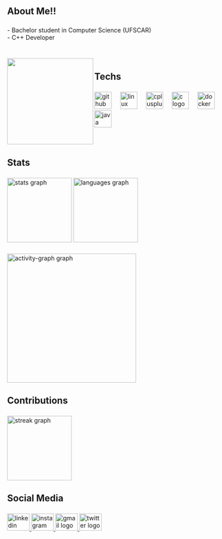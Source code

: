 <h2 align="left">About Me!!</h2>

###

<p align="left">- Bachelor student in Computer Science (UFSCAR)<br>- C++ Developer</p>

###

<br clear="both">

<img align="left" height="200" src="https://media0.giphy.com/media/v1.Y2lkPTc5MGI3NjExejJ6Zjg0ZzNib205NWE3cnA0azVnazY5eGRlZXZwOGV0aWp5MHE0eSZlcD12MV9pbnRlcm5hbF9naWZfYnlfaWQmY3Q9Zw/mXeOgQvTWweG1hODif/giphy.webp"  />

###

<h2 align="left">Techs</h2>

###

<div align="left">
  <img src="https://skillicons.dev/icons?i=github" height="40" alt="github logo"  />
  <img width="12" />
  <img src="https://skillicons.dev/icons?i=linux" height="40" alt="linux logo"  />
  <img width="12" />
  <img src="https://skillicons.dev/icons?i=cpp" height="40" alt="cplusplus logo"  />
  <img width="12" />
  <img src="https://skillicons.dev/icons?i=c" height="40" alt="c logo"  />
  <img width="12" />
  <img src="https://skillicons.dev/icons?i=docker" height="40" alt="docker logo"  />
  <img width="12" />
  <img src="https://skillicons.dev/icons?i=java" height="40" alt="java logo"  />
</div>

###

<br clear="both">

<h2 align="left">Stats</h2>

###

<div align="left">
  <img src="https://github-readme-stats.vercel.app/api?username=PedroVFSantos&hide_title=true&hide_rank=false&show_icons=true&include_all_commits=true&count_private=true&disable_animations=false&theme=gruvbox&locale=en&hide_border=false&order=1" height="150" alt="stats graph"  />
  <img src="https://github-readme-stats.vercel.app/api/top-langs?username=PedroVFSantos&locale=en&hide_title=true&layout=compact&card_width=320&langs_count=5&theme=gruvbox&hide_border=false&order=2" height="150" alt="languages graph"  />
</div>

###

<div align="left">
  <img src="https://github-readme-activity-graph.vercel.app/graph?username=PedroVFSantos&radius=16&theme=gruvbox&area=true&order=5&hide_border=true&hide_title=true" height="300" alt="activity-graph graph"  />
</div>

###

<h2 align="left">Contributions</h2>

###

<div align="left">
  <img src="https://streak-stats.demolab.com?user=PedroVFSantos&locale=en&mode=daily&theme=gruvbox&hide_border=false&border_radius=5&order=3" height="150" alt="streak graph"  />
</div>

###

<h2 align="left">Social Media</h2>

###

<div align="left">
  <a href="https://www.linkedin.com/in/pedro-vin%C3%ADcius-ferreira-santos-757914158/" target="_blank">
    <img src="https://raw.githubusercontent.com/maurodesouza/profile-readme-generator/master/src/assets/icons/social/linkedin/default.svg" width="52" height="40" alt="linkedin logo"  />
  </a>
  <a href="https://www.instagram.com/p.vinifs/" target="_blank">
    <img src="https://raw.githubusercontent.com/maurodesouza/profile-readme-generator/master/src/assets/icons/social/instagram/default.svg" width="52" height="40" alt="instagram logo"  />
  </a>
  <a href="pedro.vinicius298@gmail.com" target="_blank">
    <img src="https://raw.githubusercontent.com/maurodesouza/profile-readme-generator/master/src/assets/icons/social/gmail/default.svg" width="52" height="40" alt="gmail logo"  />
  </a>
  <a href="https://x.com/PedroVi31009835" target="_blank">
    <img src="https://raw.githubusercontent.com/maurodesouza/profile-readme-generator/master/src/assets/icons/social/twitter/default.svg" width="52" height="40" alt="twitter logo"  />
  </a>
</div>

###
